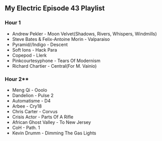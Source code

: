 ## My Electric Episode 43 Playlist

### Hour 1

* Andrew Pekler - Moon Velvet(Shadows, Rivers, Whispers, Windmills)
* Steve Bates & Felix-Antoine Morin - Valparaiso
* Pyramid//Indigo - Descent
* Soft Ions - Hack Para
* Copepod - Llerk
* Pinkcourtesyphone - Tears Of Modernism
* Richard Chartier - Central(For M. Vainio)

### Hour 2**
* Meng Qi - Ooolo
* Dandelion - Pulse 2
* Automatisme - D4
* Arbee - Cry18
* Chris Carter - Corvus
* Crisis Actor - Parts Of A Rifle
* African Ghost Valley - To New Jersey
* CoH - Path. 1
* Kevin Drumm - Dimming The Gas Lights